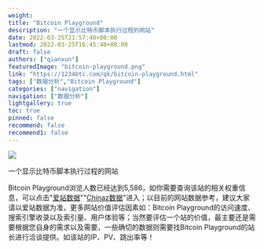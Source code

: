 ```yaml
---
weight: 
title: "Bitcoin Playground"
description: "一个显示比特币脚本执行过程的网站"
date: 2022-03-25T21:57:40+08:00
lastmod: 2022-03-25T16:45:40+08:00
draft: false
authors: ["qianxun"]
featuredImage: "bitcoin-playground.png"
link: "https://1234btc.com/qk/bitcoin-playground.html"
tags: ["数据分析","Bitcoin Playground"]
categories: ["navigation"]
navigation: ["数据分析"]
lightgallery: true
toc: true
pinned: false
recommend: false
recommend1: false
---
```



![](C:\Users\asus\Desktop\每日工作\导航10篇\6.29\数据分析\1\3.jpg)

一个显示比特币脚本执行过程的网站

Bitcoin Playground浏览人数已经达到5,586，如你需要查询该站的相关权重信息，可以点击"[爱站数据](https://1234btc.com/go/?url=aHR0cHM6Ly93d3cuYWl6aGFuLmNvbS9zZW8vdC5jbg%3D%3D)""[Chinaz数据](https://1234btc.com/go/?url=aHR0cHM6Ly9zZW8uY2hpbmF6LmNvbS8%2FcT10LmNu)"进入；以目前的网站数据参考，建议大家请以爱站数据为准，更多网站价值评估因素如：Bitcoin Playground的访问速度、搜索引擎收录以及索引量、用户体验等；当然要评估一个站的价值，最主要还是需要根据您自身的需求以及需要，一些确切的数据则需要找Bitcoin Playground的站长进行洽谈提供。如该站的IP、PV、跳出率等！